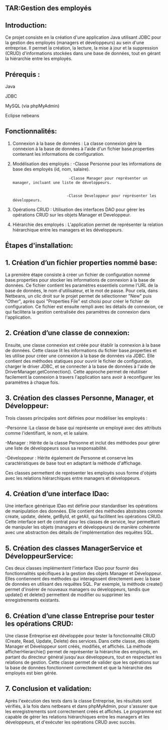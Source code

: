 ## TAR:Gestion des employés
## Introduction: 
Ce projet consiste en la création d'une application Java utilisant JDBC pour la gestion des employés (managers et développeurs) au sein d'une entreprise. Il permet la création, la lecture, la mise à jour et la suppression (CRUD) d'informations stockées dans une base de données, tout en gérant la hiérarchie entre les employés.

##  Prérequis :
Java

JDBC

MySQL (via phpMyAdmin)

Eclipse nebeans

## Fonctionnalités:
1. Connexion à la base de données : La classe connexion gère la connexion à la base de données à l'aide d'un fichier base.properties contenant les informations de configuration.
2. Modélisation des employés :  -Classe Personne pour les informations de base des employés (id, nom, salaire).
   
                                -Classe Manager pour représenter un manager, incluant une liste de développeurs.
   

                               -Classe Developpeur pour représenter les développeurs.

4. Opérations CRUD : Utilisation des interfaces DAO pour gérer les opérations CRUD sur les objets Manager et Developpeur.
5. Hiérarchie des employés : L'application permet de représenter la relation hiérarchique entre les managers et les développeurs.

## Étapes d'installation:
## 1. Création d’un fichier properties nommé base:
La première étape consiste à créer un fichier de configuration nommé base.properties pour stocker les informations de connexion à la base de données. Ce fichier contient les paramètres essentiels comme l'URL de la base de données, le nom d'utilisateur, et le mot de passe. Pour cela, dans Netbeans, un clic droit sur le projet permet de sélectionner "New" puis "Other", après quoi "Properties File" est choisi pour créer le fichier de configuration. Ce fichier est ensuite rempli avec les détails de connexion, ce qui facilitera la gestion centralisée des paramètres de connexion dans l'application.
## 2. Création d’une classe de connexion:
Ensuite, une classe connexion est créée pour établir la connexion à la base de données. Cette classe lit les informations du fichier base.properties et les utilise pour créer une connexion à la base de données via JDBC. Elle contient des méthodes statiques pour ouvrir le fichier de configuration, charger le driver JDBC, et se connecter à la base de données à l'aide de DriverManager.getConnection(). Cette approche permet de réutiliser facilement la connexion à travers l'application sans avoir à reconfigurer les paramètres à chaque fois.
## 3. Création des classes Personne, Manager, et Développeur:
Trois classes principales sont définies pour modéliser les employés :

-Personne :La classe de base qui représente un employé avec des attributs comme l'identifiant, le nom, et le salaire.

-Manager : Hérite de la classe Personne et inclut des méthodes pour gérer une liste de développeurs sous sa responsabilité.

-Développeur : Hérite également de Personne et conserve les caractéristiques de base tout en adaptant la méthode d'affichage.

Ces classes permettent de représenter les employés sous forme d'objets avec les relations hiérarchiques entre managers et développeurs.
## 4. Création d’une interface IDao:
Une interface générique IDao est définie pour standardiser les opérations de manipulation des données. Elle contient des méthodes abstraites comme create, update, delete, getById, et getAll, qui facilitent les opérations CRUD. Cette interface sert de contrat pour les classes de service, leur permettant de manipuler les objets (managers et développeurs) de manière cohérente avec une abstraction des détails de l'implémentation des requêtes SQL.
## 5. Création des classes ManagerService et DéveloppeurService:
Ces deux classes implémentent l'interface IDao pour fournir des fonctionnalités spécifiques à la gestion des objets Manager et Développeur. Elles contiennent des méthodes qui interagissent directement avec la base de données en utilisant des requêtes SQL. Par exemple, la méthode create() permet d'insérer de nouveaux managers ou développeurs, tandis que update() et delete() permettent de modifier ou supprimer les enregistrements existants.
## 6. Création d’une classe Entreprise pour tester les opérations CRUD:
Une classe Entreprise est développée pour tester la fonctionnalité CRUD (Create, Read, Update, Delete) des services. Dans cette classe, des objets Manager et Développeur sont créés, modifiés, et affichés. La méthode afficherHierarchie() permet de représenter la hiérarchie des employés, en partant du directeur général jusqu'aux développeurs, tout en respectant les relations de gestion. Cette classe permet de valider que les opérations sur la base de données fonctionnent correctement et que la hiérarchie des employés est bien gérée.
## 7. Conclusion et validation:
Après l'exécution des tests dans la classe Entreprise, les résultats sont vérifiés, à la fois dans netbeans et dans phpMyAdmin, pour s'assurer que les enregistrements sont correctement créés et affichés. Le programme est capable de gérer les relations hiérarchiques entre les managers et les développeurs, et d'exécuter les opérations CRUD avec succès.
